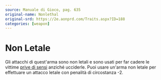 ```yaml
---
source: Manuale di Gioco, pag. 635
original-name: Nonlethal
original-srd: https://2e.aonprd.com/Traits.aspx?ID=188
categories: [weapon]
---
```


# Non Letale

Gli attacchi di quest'arma sono non letali e sono usati per far cadere le
vittime [prive di sensi](/condizioni/privo-di-sensi) anziché ucciderle. Puoi
usare un'arma non letale per effettuare un attacco letale con penalità di
circostanza -2.
